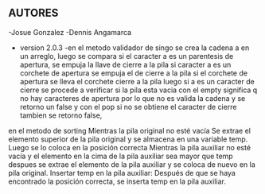 ## AUTORES
 -Josue Gonzalez
 -Dennis Angamarca
- version 2.0.3
 -en el metodo validador de singo se crea la cadena a en un arreglo, luego se compara si el caracter a es un parentesis de apertura, se empuja la llave de cierre a la pila
 si caracter a es un corchete de apertura se empuja el de cierre a la pila
 si el corchete de apertura se lleva el corchete cierre a la pila
 luego si a es un caracter de cierre se procede a verificar si la pila esta vacia con el empty significa q no hay caracteres de apertura por lo que no es valida la cadena y se retorno un false y con el pop si no se obtiene el caracter de cierre tambien se retorno false,


en el metodo de sorting
Mientras la pila original no esté vacía
Se extrae el elemento superior de la pila original y se almacena en una variable temp.
Luego se lo coloca en la posición correcta
Mientras la pila auxiliar no esté vacía y el elemento en la cima de la pila auxiliar sea mayor que temp
despues se extrae el elemento de la pila auxiliar y se coloca de nuevo en la pila original.
Insertar temp en la pila auxiliar: Después de que se haya encontrado la posición correcta, se inserta temp en la pila auxiliar.

